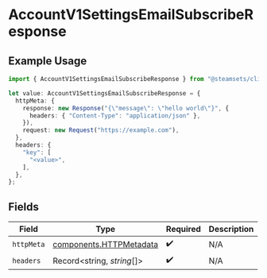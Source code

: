 # AccountV1SettingsEmailSubscribeResponse

## Example Usage

```typescript
import { AccountV1SettingsEmailSubscribeResponse } from "@steamsets/client-ts/models/operations";

let value: AccountV1SettingsEmailSubscribeResponse = {
  httpMeta: {
    response: new Response("{\"message\": \"hello world\"}", {
      headers: { "Content-Type": "application/json" },
    }),
    request: new Request("https://example.com"),
  },
  headers: {
    "key": [
      "<value>",
    ],
  },
};
```

## Fields

| Field                                                              | Type                                                               | Required                                                           | Description                                                        |
| ------------------------------------------------------------------ | ------------------------------------------------------------------ | ------------------------------------------------------------------ | ------------------------------------------------------------------ |
| `httpMeta`                                                         | [components.HTTPMetadata](../../models/components/httpmetadata.md) | :heavy_check_mark:                                                 | N/A                                                                |
| `headers`                                                          | Record<string, *string*[]>                                         | :heavy_check_mark:                                                 | N/A                                                                |